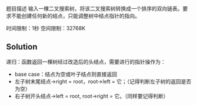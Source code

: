 题目描述
输入一棵二叉搜索树，将该二叉搜索树转换成一个排序的双向链表。要求不能创建任何新的结点，只能调整树中结点指针的指向。

时间限制：1秒 空间限制：32768K

## Solution

递归：函数返回一棵树经过改造后的头结点，需要进行的指针操作为：
+ base case：结点为空或叶子结点则直接返回
+ 左子树末尾结点->right = root，root->left = 它；（记得判断左子树的返回是否为空）
+ 右子树开头结点->left = root, root->right = 它。（同样要记得判断）